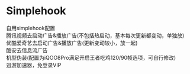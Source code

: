# Simplehook
自用simplehook配置<br>腾讯视频去启动广告&播放广告(不包括热启动，基本每次更新都变动，单独放)<br>优酷爱奇艺去启动广告&播放广告(更新变动较小，放一起)<br>酷安去信息流广告<br>机型伪装(配置为iQOO8Pro满足开启王者吃鸡120/90帧选项，可自行修改)<br>迅游加速器，免登录VIP

